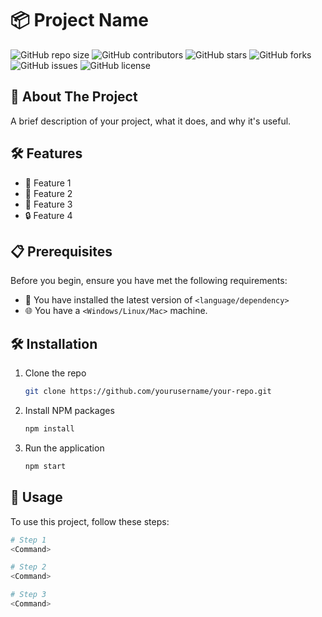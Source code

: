 # 📦 Project Name

![GitHub repo size](https://img.shields.io/github/repo-size/yourusername/your-repo)
![GitHub contributors](https://img.shields.io/github/contributors/yourusername/your-repo)
![GitHub stars](https://img.shields.io/github/stars/yourusername/your-repo?style=social)
![GitHub forks](https://img.shields.io/github/forks/yourusername/your-repo?style=social)
![GitHub issues](https://img.shields.io/github/issues/yourusername/your-repo)
![GitHub license](https://img.shields.io/github/license/yourusername/your-repo)

## 🚀 About The Project

A brief description of your project, what it does, and why it's useful.

## 🛠️ Features

- 🔧 Feature 1
- 🚀 Feature 2
- 🎨 Feature 3
- 🔒 Feature 4

## 📋 Prerequisites

Before you begin, ensure you have met the following requirements:

- 📌 You have installed the latest version of `<language/dependency>`
- 🌐 You have a `<Windows/Linux/Mac>` machine.

## 🛠️ Installation

1. Clone the repo
    ```sh
    git clone https://github.com/yourusername/your-repo.git
    ```
2. Install NPM packages
    ```sh
    npm install
    ```
3. Run the application
    ```sh
    npm start
    ```

## 🚀 Usage

To use this project, follow these steps:

```bash
# Step 1
<Command>

# Step 2
<Command>

# Step 3
<Command>

